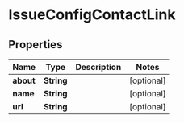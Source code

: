 
# IssueConfigContactLink

## Properties
Name | Type | Description | Notes
------------ | ------------- | ------------- | -------------
**about** | **String** |  |  [optional]
**name** | **String** |  |  [optional]
**url** | **String** |  |  [optional]



